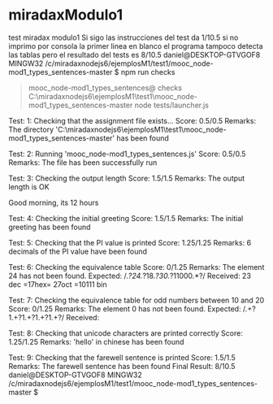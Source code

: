 # miradaxModulo1
test miradax modulo1
Si sigo las instrucciones del test da 1/10.5  si no imprimo por consola la primer linea en blanco el programa tampoco detecta las tablas pero el resultado del tests es 8/10.5
daniel@DESKTOP-GTVGOF8 MINGW32 /c/miradaxnodejs6/ejemplosM1/test1/mooc_node-mod1_types_sentences-master
$ npm run checks

> mooc_node-mod1_types_sentences@ checks C:\miradaxnodejs6\ejemplosM1\test1\mooc_node-mod1_types_sentences-master
> node tests/launcher.js


Test: 1: Checking that the assignment file exists...
        Score: 0.5/0.5
        Remarks: The directory 'C:\miradaxnodejs6\ejemplosM1\test1\mooc_node-mod1_types_sentences-master' has been found

Test: 2: Running 'mooc_node-mod1_types_sentences.js'
        Score: 0.5/0.5
        Remarks: The file has been successfully run

Test: 3: Checking the output length
        Score: 1.5/1.5
        Remarks: The output length is OK

 Good morning, its 12 hours

Test: 4: Checking the initial greeting
        Score: 1.5/1.5
        Remarks: The initial greeting has been found

Test: 5: Checking that the PI value is printed
        Score: 1.25/1.25
        Remarks: 6 decimals of the PI value have been found

Test: 6: Checking the equivalence table
        Score: 0/1.25
        Remarks: The element 24 has not been found.
                        Expected: /.*?24.*?18.*?30.*?11000.*?/
                        Received: 23 dec  =17hex= 27oct =10111 bin

Test: 7: Checking the equivalence table for odd numbers between 10 and 20
        Score: 0/1.25
        Remarks: The element 0 has not been found.
                        Expected: /.+?1.+?1.+?1.+?1.+?/
                        Received:

Test: 8: Checking that unicode characters are printed correctly
        Score: 1.25/1.25
        Remarks: 'hello' in chinese has been found

Test: 9: Checking that the farewell sentence is printed
        Score: 1.5/1.5
        Remarks: The farewell sentence has been found
Final Result: 8/10.5
daniel@DESKTOP-GTVGOF8 MINGW32 /c/miradaxnodejs6/ejemplosM1/test1/mooc_node-mod1_types_sentences-master
$
